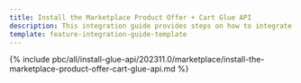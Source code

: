 ```yaml
---
title: Install the Marketplace Product Offer + Cart Glue API
description: This integration guide provides steps on how to integrate the Marketplace Product Offer + Cart Glue API feature into a Spryker project.
template: feature-integration-guide-template
---
```


{% include pbc/all/install-glue-api/202311.0/marketplace/install-the-marketplace-product-offer-cart-glue-api.md %} <!-- To edit, see /_includes/pbc/all/install-glue-api/202311.0/marketplace/install-the-marketplace-product-offer-cart-glue-api.md -->
